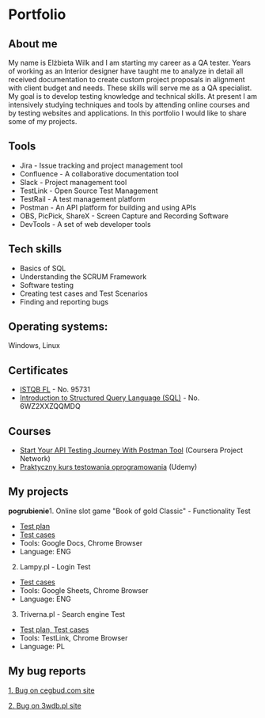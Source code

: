 # Portfolio
## About me
My name is Elżbieta Wilk and I am starting my career as a QA tester.
Years of working as an Interior designer have taught me to analyze in detail all received documentation to create custom project proposals in alignment with client budget and needs. These skills will serve me as a QA specialist. 
My goal is to develop testing knowledge and technical skills. At present I am intensively studying techniques and tools by attending online courses and by testing websites and applications. In this portfolio I would like to share some of my projects.
## Tools
- Jira - Issue tracking and project management tool
- Confluence - A collaborative documentation tool
- Slack - Project management tool
- TestLink - Open Source Test Management
- TestRail - A test management platform
- Postman - An API platform for building and using APIs
- OBS, PicPick, ShareX - Screen Capture and Recording Software
- DevTools - A set of web developer tools
## Tech skills
- Basics of SQL
- Understanding the SCRUM Framework
- Software testing
- Creating test cases and Test Scenarios
- Finding and reporting bugs
## Operating systems: 
Windows, Linux 
## Certificates
- [ISTQB FL](https://www.gasq.org/en/certification/check-a-certificate.html) - No. 95731
- [Introduction to Structured Query Language (SQL)](https://www.coursera.org/account/accomplishments/certificate/6WZ2XXZQQMDQ) - No. 6WZ2XXZQQMDQ
## Courses
- [Start Your API Testing Journey With Postman Tool](https://www.coursera.org/account/accomplishments/certificate/F2TG4DMUQGHK) (Coursera Project Network)
- [Praktyczny kurs testowania oprogramowania](https://www.udemy.com/share/105oI83@EXNfNbvBp4rEso5yFoxiqp2mJmosZSaH_HtMPUvIMzAbwWECzOWHZtvGzrY7FEFFpA==/) (Udemy)


## My projects

**pogrubienie**1. Online slot game "Book of gold Classic" - Functionality Test
- [Test plan](https://drive.google.com/file/d/1FCst8JzZHq9XHOZLnrS5BGNU1YPkz8qR/view?usp=sharing)
- [Test cases](https://docs.google.com/spreadsheets/d/1VO187ttuftSpm7QGoDKAgQgF25rIEWJfC2DKHK-4kU4/edit?usp=sharing)
- Tools: Google Docs, Chrome Browser
- Language: ENG

2. Lampy.pl - Login Test 
- [Test cases](https://docs.google.com/spreadsheets/d/18tJx9GNHSfzIksKfj5aN3RbH31UV2KHppMickWohcvc/edit?usp=sharing)
- Tools: Google Sheets, Chrome Browser
- Language: ENG

3. Triverna.pl - Search engine Test
- [Test plan, Test cases](https://drive.google.com/file/d/12kRwaigOSzSYDYxP5ID1OQY-1E2DheCL/view?usp=sharing)
- Tools: TestLink, Chrome Browser
- Language: PL



## My bug reports
[1. Bug on cegbud.com site](https://drive.google.com/file/d/1O8seFwDDyiUGVvEFejaEXajSewqwJsJb/view?usp=sharing)

[2. Bug on 3wdb.pl site](https://docs.google.com/document/d/1bEuD07Snl7-4OGtSBdWw-tUSqX-PqAgvHBU7d5ZzwAE/edit?usp=sharing)
